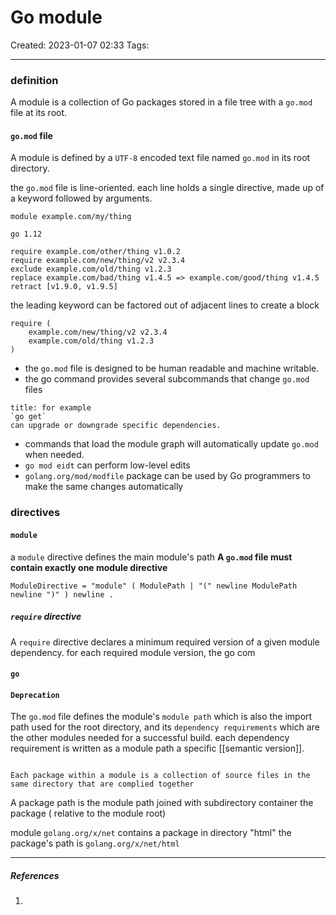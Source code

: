 # Go module
Created: 2023-01-07 02:33
Tags: 
____

### definition

A module is a collection of Go packages stored in a file tree with a `go.mod` file at its root.

#### `go.mod` file

A module is defined by a `UTF-8` encoded text file named `go.mod` in its root directory.

the `go.mod` file is line-oriented. each line holds a single directive, made up of a keyword followed by arguments.

```
module example.com/my/thing

go 1.12

require example.com/other/thing v1.0.2
require example.com/new/thing/v2 v2.3.4
exclude example.com/old/thing v1.2.3
replace example.com/bad/thing v1.4.5 => example.com/good/thing v1.4.5
retract [v1.9.0, v1.9.5]

```


the leading keyword can be factored out of adjacent lines to create a block

```
require (
    example.com/new/thing/v2 v2.3.4
    example.com/old/thing v1.2.3
)
```


* the `go.mod` file is designed to be human readable and machine writable.
* the go command provides several subcommands that change `go.mod` files

```ad-example
title: for example 
`go get` 
can upgrade or downgrade specific dependencies.
```

* commands that load the module graph will automatically update `go.mod` when needed.
* `go mod eidt` can perform low-level edits
* `golang.org/mod/modfile` package can be used by Go programmers to make the same changes automatically


### directives

#### `module` 
a `module` directive defines the main module's path
__A `go.mod` file must contain exactly one module directive__

```
ModuleDirective = "module" ( ModulePath | "(" newline ModulePath newline ")" ) newline .

```


##### `require` directive

A `require` directive declares a minimum required version of a given module dependency.
for each required module version, the go com

#### `go`
#### `Deprecation`



The `go.mod` file defines the module's `module path` which is also the import path used for the root directory, and its `dependency requirements` which are the other modules needed for a successful build.
each dependency requirement is written as a module path a specific [[semantic version]].


```ad-note

Each package within a module is a collection of source files in the same directory that are complied together
```

A package path is the module path joined with subdirectory container the package ( relative to the module root)

module `golang.org/x/net` contains a package in directory "html"
the package's path is `golang.org/x/net/html`



_____
##### References
1.

